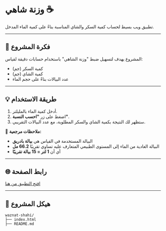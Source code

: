 # وزنة شاهي ☕

تطبيق ويب بسيط لحساب كمية السكر والشاي المناسبة بناءً على كمية الماء المدخل.

---

## 📌 فكرة المشروع

المشروع يهدف لتسهيل ضبط "وزنة الشاهي" باستخدام حسابات دقيقة لقياس:

- كمية السكر (جم)
- كمية الشاي (جم)
- عدد البيالات بناءً على حجم الماء

---

## 💡 طريقة الاستخدام

1. أدخل كمية الماء بالمليلتر.
2. اضغط على زر **"احسب النسبة"**.
3. ستظهر لك النتيجة بكمية الشاي والسكر المطلوبة، مع عدد البيالات التقريبي.

🔺 **ملاحظات مرجعية:**

- البيالة المستخدمة في القياس هي **بيالة بادريق**
- البيالة العادية من الماء إلى المستوى الطبيعي المتعارف عليه تساوي تقريبًا **66.2 مل**
- أي أن **1 لتر = 15 بيالة تقريبًا**

---

## 🌐 رابط الصفحة

[افتح التطبيق من هنا](https://alhammod1.github.io/waznat-shahi/)

---

## 📁 هيكل المشروع

```plaintext
waznat-shahi/
├── index.html
├── README.md
